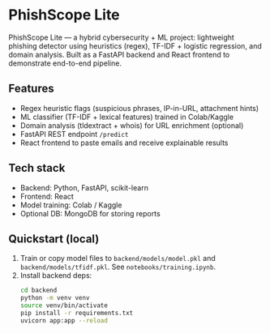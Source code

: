 # PhishScope Lite

PhishScope Lite — a hybrid cybersecurity + ML project: lightweight phishing detector using heuristics (regex), TF-IDF + logistic regression, and domain analysis. Built as a FastAPI backend and React frontend to demonstrate end-to-end pipeline.

## Features
- Regex heuristic flags (suspicious phrases, IP-in-URL, attachment hints)
- ML classifier (TF-IDF + lexical features) trained in Colab/Kaggle
- Domain analysis (tldextract + whois) for URL enrichment (optional)
- FastAPI REST endpoint `/predict`
- React frontend to paste emails and receive explainable results

## Tech stack
- Backend: Python, FastAPI, scikit-learn
- Frontend: React
- Model training: Colab / Kaggle
- Optional DB: MongoDB for storing reports

## Quickstart (local)
1. Train or copy model files to `backend/models/model.pkl` and `backend/models/tfidf.pkl`. See `notebooks/training.ipynb`.
2. Install backend deps:
   ```bash
   cd backend
   python -m venv venv
   source venv/bin/activate
   pip install -r requirements.txt
   uvicorn app:app --reload
